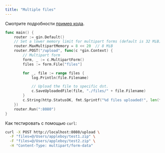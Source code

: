 ```yaml
---
title: "Multiple files"
---
```


Смотрите подробности [пример кода](https://github.com/gin-gonic/examples/tree/master/upload-file/multiple).

```go
func main() {
	router := gin.Default()
	// Set a lower memory limit for multipart forms (default is 32 MiB)
	router.MaxMultipartMemory = 8 << 20  // 8 MiB
	router.POST("/upload", func(c *gin.Context) {
		// Multipart form
		form, _ := c.MultipartForm()
		files := form.File["files"]

		for _, file := range files {
			log.Println(file.Filename)

			// Upload the file to specific dst.
			c.SaveUploadedFile(file, "./files/" + file.Filename)
		}
		c.String(http.StatusOK, fmt.Sprintf("%d files uploaded!", len(files)))
	})
	router.Run(":8080")
}
```

Как тестировать с помощью `curl`:

```sh
curl -X POST http://localhost:8080/upload \
  -F "files=@/Users/appleboy/test1.zip" \
  -F "files=@/Users/appleboy/test2.zip" \
  -H "Content-Type: multipart/form-data"
```
